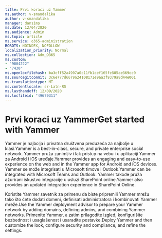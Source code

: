 ```yaml
---
title: Prvi koraci uz Yammer
ms.author: v-smandalika
author: v-smandalika
manager: dansimp
ms.date: 12/04/2020
ms.audience: Admin
ms.topic: article
ms.service: o365-administration
ROBOTS: NOINDEX, NOFOLLOW
localization_priority: Normal
ms.collection: Adm_O365
ms.custom:
- "9004222"
- "7430"
ms.openlocfilehash: ba3cff52a4907a0c11fb1cef165fe805ae369cc0
ms.sourcegitcommit: 3c6e777d6679a24108171e9aa3f9379a8d44e001
ms.translationtype: MT
ms.contentlocale: sr-Latn-RS
ms.lasthandoff: 12/09/2020
ms.locfileid: "49679311"
---
```

# <a name="get-started-with-yammer"></a><span data-ttu-id="1a29b-102">Prvi koraci uz Yammer</span><span class="sxs-lookup"><span data-stu-id="1a29b-102">Get started with Yammer</span></span>

<span data-ttu-id="1a29b-103">Yammer je najbolja i privatna društvena preduzeća za najbolje u klasi.</span><span class="sxs-lookup"><span data-stu-id="1a29b-103">Yammer is a best-in-class, secure, and private enterprise social network.</span></span> <span data-ttu-id="1a29b-104">Yammer pruža zanimljiv i lak pristup na vebu i u aplikaciji Yammer za Android i iOS uređaje.</span><span class="sxs-lookup"><span data-stu-id="1a29b-104">Yammer provides an engaging and easy-to-use experience on the web and in the Yammer app for Android and iOS devices.</span></span> <span data-ttu-id="1a29b-105">Yammer se može integrisati u Microsoft timove i Outlook.</span><span class="sxs-lookup"><span data-stu-id="1a29b-105">Yammer can be integrated with Microsoft Teams and Outlook.</span></span> <span data-ttu-id="1a29b-106">Yammer takođe pruža ažurirani iskustvo integracije u usluzi SharePoint online.</span><span class="sxs-lookup"><span data-stu-id="1a29b-106">Yammer also provides an updated integration experience in SharePoint Online.</span></span>

<span data-ttu-id="1a29b-107">Koristite Yammer savetnik za primenu da biste pripremili Yammer mrežu tako što ćete dodati domeni, definisati administratora i kombinovati Yammer mreže.</span><span class="sxs-lookup"><span data-stu-id="1a29b-107">Use the Yammer deployment advisor to prepare your Yammer network by adding domains, defining admins, and combining Yammer networks.</span></span> <span data-ttu-id="1a29b-108">Primenite Yammer, a zatim prilagodite izgled, konfigurišite bezbednost i usaglašenost i usaradite postavke.</span><span class="sxs-lookup"><span data-stu-id="1a29b-108">Deploy Yammer and then customize the look, configure security and compliance, and refine the settings.</span></span>